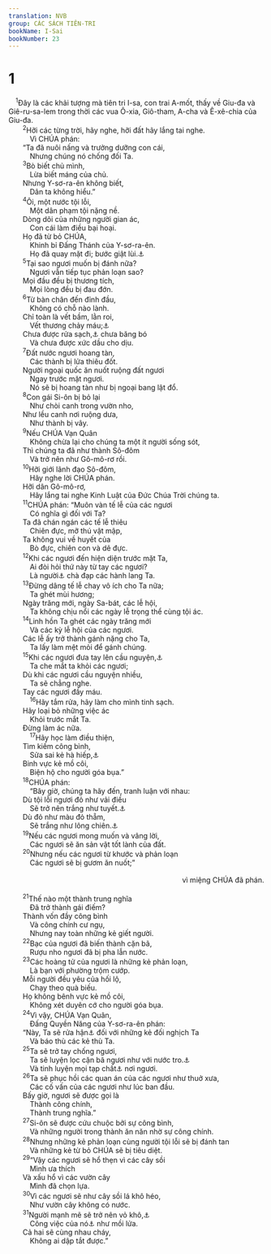 ```yaml
---
translation: NVB
group: CÁC SÁCH TIÊN-TRI
bookName: I-Sai 
bookNumber: 23
---
```


<div class="title"><h1>1</h1></div>
<span class="verse es_1_1"> <sup>1</sup>Đây là các khải tượng mà tiên tri I-sa, con trai A-mốt, thấy về Giu-đa và Giê-ru-sa-lem trong thời các vua Ô-xia, Giô-tham, A-cha và Ê-xê-chia của Giu-đa. <br/></span>
<span class="verse es_1_2">  <sup>2</sup>Hỡi các từng trời, hãy nghe, hỡi đất hãy lắng tai nghe. <br/>   Vì CHÚA phán: <br/>  “Ta đã nuôi nấng và trưởng dưỡng con cái, <br/>   Nhưng chúng nó chống đối Ta. <br/></span>
<span class="verse es_1_3">  <sup>3</sup>Bò biết chủ mình, <br/>   Lừa biết máng của chủ. <br/>  Nhưng Y-sơ-ra-ên không biết, <br/>   Dân ta không hiểu.” <br/></span>
<span class="verse es_1_4">  <sup>4</sup>Ôi, một nước tội lỗi, <br/>   Một dân phạm tội nặng nề. <br/>  Dòng dõi của những người gian ác, <br/>   Con cái làm điều bại hoại. <br/>  Họ đã từ bỏ CHÚA, <br/>   Khinh bỉ Đấng Thánh của Y-sơ-ra-ên. <br/>   Họ đã quay mặt đi; bước giật lùi.<a data-toggle="tooltip" data-placement="bottom" title="Một số các bản dịch cổ LXX, Syr không có câu này. Ctd: trở nên xa lạ">⚓</a><br/></span>
<span class="verse es_1_5">  <sup>5</sup>Tại sao ngươi muốn bị đánh nữa? <br/>   Ngươi vẫn tiếp tục phản loạn sao? <br/>  Mọi đầu đều bị thương tích, <br/>   Mọi lòng đều bị đau đớn. <br/></span>
<span class="verse es_1_6">  <sup>6</sup>Từ bàn chân đến đỉnh đầu, <br/>   Không có chỗ nào lành. <br/>  Chỉ toàn là vết bầm, lằn roi, <br/>   Vết thương chảy máu;<a data-toggle="tooltip" data-placement="bottom" title="Ctd: mưng mủ">⚓</a><br/>  Chưa được rửa sạch,<a data-toggle="tooltip" data-placement="bottom" title="Nt: nặn, vắt cho ráo">⚓</a> chưa băng bó <br/>   Và chưa được xức dầu cho dịu. <br/></span>
<span class="verse es_1_7">  <sup>7</sup>Đất nước ngươi hoang tàn, <br/>   Các thành bị lửa thiêu đốt. <br/>  Người ngoại quốc ăn nuốt ruộng đất ngươi <br/>   Ngay trước mặt ngươi. <br/>   Nó sẽ bị hoang tàn như bị ngoại bang lật đổ. <br/></span>
<span class="verse es_1_8">  <sup>8</sup>Con gái Si-ôn bị bỏ lại <br/>   Như chòi canh trong vườn nho, <br/>  Như lều canh nơi ruộng dưa, <br/>   Như thành bị vây. <br/></span>
<span class="verse es_1_9">  <sup>9</sup>Nếu CHÚA Vạn Quân <br/>   Không chừa lại cho chúng ta một ít người sống sót, <br/>  Thì chúng ta đã như thành Sô-đôm <br/>   Và trở nên như Gô-mô-rơ rồi. <br/></span>
<span class="verse es_1_10">  <sup>10</sup>Hỡi giới lãnh đạo Sô-đôm, <br/>   Hãy nghe lời CHÚA phán. <br/>  Hỡi dân Gô-mô-rơ, <br/>   Hãy lắng tai nghe Kinh Luật của Đức Chúa Trời chúng ta. <br/></span>
<span class="verse es_1_11">  <sup>11</sup>CHÚA phán: “Muôn vàn tế lễ của các ngươi <br/>   Có nghĩa gì đối với Ta? <br/>  Ta đã chán ngán các tế lễ thiêu <br/>   Chiên đực, mỡ thú vật mập, <br/>  Ta không vui về huyết của <br/>   Bò đực, chiên con và dê đực. <br/></span>
<span class="verse es_1_12">  <sup>12</sup>Khi các ngươi đến hiện diện trước mặt Ta, <br/>   Ai đòi hỏi thứ này từ tay các ngươi? <br/>   Là người<a data-toggle="tooltip" data-placement="bottom" title="là thứ">⚓</a> chà đạp các hành lang Ta. <br/></span>
<span class="verse es_1_13">  <sup>13</sup>Đừng dâng tế lễ chay vô ích cho Ta nữa; <br/>   Ta ghét mùi hương; <br/>  Ngày trăng mới, ngày Sa-bát, các lễ hội, <br/>   Ta không chịu nổi các ngày lễ trọng thể cùng tội ác. <br/></span>
<span class="verse es_1_14">  <sup>14</sup>Linh hồn Ta ghét các ngày trăng mới <br/>   Và các kỳ lễ hội của các ngươi. <br/>  Các lễ ấy trở thành gánh nặng cho Ta, <br/>   Ta lấy làm mệt mỏi để gánh chúng. <br/></span>
<span class="verse es_1_15">  <sup>15</sup>Khi các ngươi đưa tay lên cầu nguyện,<a data-toggle="tooltip" data-placement="bottom" title="Nt: đưa tay lên">⚓</a><br/>   Ta che mắt ta khỏi các ngươi; <br/>  Dù khi các ngươi cầu nguyện nhiều, <br/>   Ta sẽ chẳng nghe. <br/>  Tay các ngươi đầy máu. <br/></span>
<span class="verse es_1_16">   <sup>16</sup>Hãy tắm rửa, hãy làm cho mình tinh sạch. <br/>  Hãy loại bỏ những việc ác <br/>   Khỏi trước mắt Ta. <br/>  Đừng làm ác nữa. <br/></span>
<span class="verse es_1_17">   <sup>17</sup>Hãy học làm điều thiện, <br/>  Tìm kiếm công bình, <br/>   Sửa sai kẻ hà hiếp,<a data-toggle="tooltip" data-placement="bottom" title="Ctd: nâng đỡ kẻ bị hà hiếp">⚓</a><br/>  Binh vực kẻ mồ côi, <br/>   Biện hộ cho người góa bụa.” <br/></span>
<span class="verse es_1_18">  <sup>18</sup>CHÚA phán: <br/>   “Bây giờ, chúng ta hãy đến, tranh luận với nhau: <br/>  Dù tội lỗi ngươi đỏ như vải điều <br/>   Sẽ trở nên trắng như tuyết.<a data-toggle="tooltip" data-placement="bottom" title="Ctd: Nếu tội lỗi ngươi sẽ trở nên trắng như tuyết sao?">⚓</a><br/>  Dù đỏ như màu đỏ thẵm, <br/>   Sẽ trắng như lông chiên.<a data-toggle="tooltip" data-placement="bottom" title="Nếu tội lỗi ngươi sẽ trở nên trắng như lông chiên sao?">⚓</a><br/></span>
<span class="verse es_1_19">  <sup>19</sup>Nếu các ngươi mong muốn và vâng lời, <br/>   Các ngươi sẽ ăn sản vật tốt lành của đất. <br/></span>
<span class="verse es_1_20">  <sup>20</sup>Nhưng nếu các ngươi từ khước và phản loạn <br/>   Các ngươi sẽ bị gươm ăn nuốt;” <br/> <aside style="text-align:right;">vì miệng CHÚA đã phán. </aside><br/></span>
<span class="verse es_1_21">  <sup>21</sup>Thế nào một thành trung nghĩa <br/>   Đã trở thành gái điếm? <br/>  Thành vốn đầy công bình <br/>   Và công chính cư ngụ, <br/>   Nhưng nay toàn những kẻ giết người. <br/></span>
<span class="verse es_1_22">  <sup>22</sup>Bạc của ngươi đã biến thành cặn bã, <br/>   Rượu nho ngươi đã bị pha lẫn nước. <br/></span>
<span class="verse es_1_23">  <sup>23</sup>Các hoàng tử của ngươi là những kẻ phản loạn, <br/>   Là bạn với phường trộm cướp. <br/>  Mỗi người đều yêu của hối lộ, <br/>   Chạy theo quà biếu. <br/>  Họ không bênh vực kẻ mồ côi, <br/>   Không xét duyên cớ cho người góa bụa. <br/></span>
<span class="verse es_1_24">  <sup>24</sup>Vì vậy, CHÚA Vạn Quân, <br/>   Đấng Quyền Năng của Y-sơ-ra-ên phán: <br/>  “Này, Ta sẽ rửa hận<a data-toggle="tooltip" data-placement="bottom" title="Nt: thỏa lòng trên kẻ đối nghịch">⚓</a> đối với những kẻ đối nghịch Ta <br/>   Và báo thù các kẻ thù Ta. <br/></span>
<span class="verse es_1_25">  <sup>25</sup>Ta sẽ trở tay chống ngươi, <br/>   Ta sẽ luyện lọc cặn bã ngươi như với nước tro.<a data-toggle="tooltip" data-placement="bottom" title="dung dịch kiềm dùng trong việc luyện kim">⚓</a><br/>   Và tinh luyện mọi tạp chất<a data-toggle="tooltip" data-placement="bottom" title="Ctd: chất không tinh khiết">⚓</a> nơi ngươi. <br/></span>
<span class="verse es_1_26">  <sup>26</sup>Ta sẽ phục hồi các quan án của các ngươi như thuở xưa, <br/>   Các cố vấn của các ngươi như lúc ban đầu. <br/>  Bấy giờ, ngươi sẽ được gọi là <br/>   Thành công chính, <br/>   Thành trung nghĩa.” <br/></span>
<span class="verse es_1_27">  <sup>27</sup>Si-ôn sẽ được cứu chuộc bởi sự công bình, <br/>   Và những người trong thành ăn năn nhờ sự công chính. <br/></span>
<span class="verse es_1_28">  <sup>28</sup>Nhưng những kẻ phản loạn cùng người tội lỗi sẽ bị đánh tan <br/>   Và những kẻ từ bỏ CHÚA sẽ bị tiêu diệt. <br/></span>
<span class="verse es_1_29">  <sup>29</sup>“Vậy các ngươi sẽ hổ thẹn vì các cây sồi <br/>   Mình ưa thích <br/>  Và xấu hổ vì các vườn cây <br/>   Mình đã chọn lựa. <br/></span>
<span class="verse es_1_30">  <sup>30</sup>Vì các ngươi sẽ như cây sồi lá khô héo, <br/>   Như vườn cây không có nước. <br/></span>
<span class="verse es_1_31">  <sup>31</sup>Người mạnh mẽ sẽ trở nên vỏ khô,<a data-toggle="tooltip" data-placement="bottom" title="Nt: chất khô dễ cháy">⚓</a><br/>   Công việc của nó<a data-toggle="tooltip" data-placement="bottom" title="Ctd: người tạo ra nó">⚓</a> như mồi lửa. <br/>  Cả hai sẽ cùng nhau cháy, <br/>   Không ai dập tắt được.” <br/></span>
